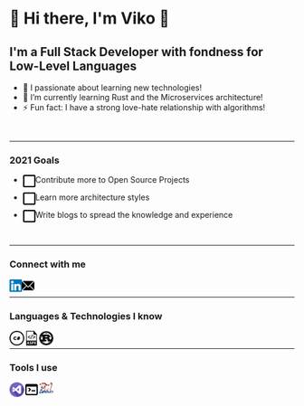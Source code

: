 # 👋 Hi there, I'm Viko 👋

## I'm a Full Stack Developer with fondness for Low-Level Languages

- 🔭 I passionate about learning new technologies!
- 🌱 I’m currently learning Rust and the Microservices architecture!
- ⚡ Fun fact: I have a strong love-hate relationship with algorithms!
</br>

---

### 2021 Goals

- <img align="left" alt="goal" width="22px" src="./images/blank-check-box.svg" /> Contribute more to Open Source Projects

- <img align="left" alt="goal" width="22px" src="./images/blank-check-box.svg" /> Learn more architecture styles

- <img align="left" alt="goal" width="22px" src="./images/blank-check-box.svg" /> Write blogs to spread the knowledge and experience
</br>

---

### Connect with me

[<img align="left" alt="victor-stamoff | LinkedIn" width="22px" src="./images/linkedin.svg" />][linkedin]
[<img align="left" alt="victor-stamoff | Protonmail" width="22px" src="./images/email-white.svg" />][protonmail]
<!-- [<img align="left" alt="viko_stamoff.com" width="22px" src="./images/www.svg" />][website] -->
</br>

---

### Languages & Technologies I know

<img align="left" alt="C#" width="26px" src="./images/c-sharp.svg" />
<img align="left" alt="ASP.NET Core" width="26px" src="./images/asp-net-core.svg" />
<img align="left" alt="Rust" width="26px" src="./images/rust-lang.svg" />
</br>

---

### Tools I use

<img align="left" alt="Visual Studio Code" width="26px" src="./images/visual-studio-code.svg" />
<img align="left" alt="Emacs" width="26px" src="./images/cli.svg" />
<img align="left" alt="Emacs" width="26px" src="./images/emacs.svg" />

<br />
<br />

<!-- <summary>GitHub Stats</summary> -->
<!-- <img align="left" alt="viko's GitHub Stats" src="https://github-readme-stats.codestackr.vercel.app/api?username=transtrike&show_icons=true&hide_border=true" /> -->

<!-- [website]: https://viko_stamoff.com -->
[linkedin]: https://linkedin.com/in/victor-stamoff/
[protonmail]: viko_stamoff@protonmail.com
